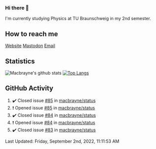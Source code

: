 ### Hi there 👋
I'm currently studying Physics at TU Braunschweig in my 2nd semester.

## How to reach me
[Website](https://florentin-schleuss.de)
[Mastodon](https://norden.social/@florentin)
[Email](mailto:hello@macbrayne.de)

## Statistics
![Macbrayne's github stats](https://github-readme-stats.vercel.app/api?username=macbrayne&count_private=true&show_icons=true&hide_rank=true&custom_title=macbrayne's%20GitHub%20Stats)
[![Top Langs](https://github-readme-stats.vercel.app/api/top-langs/?username=macbrayne&exclude_repo=liftron&layout=compact)](https://github.com/anuraghazra/github-readme-stats)
## GitHub Activity

<!--RECENT_ACTIVITY:start-->
1. ✔️ Closed issue [#85](https://github.com/macbrayne/status/issues/85) in [macbrayne/status](https://github.com/macbrayne/status)
2. ❗️ Opened issue [#85](https://github.com/macbrayne/status/issues/85) in [macbrayne/status](https://github.com/macbrayne/status)
3. ✔️ Closed issue [#84](https://github.com/macbrayne/status/issues/84) in [macbrayne/status](https://github.com/macbrayne/status)
4. ❗️ Opened issue [#84](https://github.com/macbrayne/status/issues/84) in [macbrayne/status](https://github.com/macbrayne/status)
5. ✔️ Closed issue [#83](https://github.com/macbrayne/status/issues/83) in [macbrayne/status](https://github.com/macbrayne/status)
<!--RECENT_ACTIVITY:end-->

<!--RECENT_ACTIVITY:last_update-->
Last Updated: Friday, September 2nd, 2022, 11:11:53 AM
<!--RECENT_ACTIVITY:last_update_end-->


<!--
**macbrayne/macbrayne** is a ✨ _special_ ✨ repository because its `README.md` (this file) appears on your GitHub profile.

Here are some ideas to get you started:

- 🔭 I’m currently working on ...
- 🌱 I’m currently learning ...
- 👯 I’m looking to collaborate on ...
- 🤔 I’m looking for help with ...
- 💬 Ask me about ...
- 📫 How to reach me: ...
- 😄 Pronouns: ...
- ⚡ Fun fact: ...
-->
